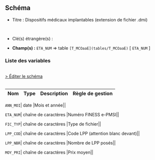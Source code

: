 ## Schéma


- Titre : Dispositifs médicaux implantables (extension de fichier .dmi)
<br />



- Clé(s) étrangère(s) : <br />

- **Champ(s) :** `ETA_NUM`
  => table `[T_MCOaaE](tables/T_MCOaaE)` [ `ETA_NUM` ]<br />

 
### Liste des variables
<br />
<div>
    <a href="https://gitlab.com/healthdatahub/applications-du-hdh/schema-snds/-/tree/master/schemas/T_SUPaaDMI/T_SUPaaDMI.json"
       target="_blank" rel="noopener noreferrer">> Éditer le schéma</a>
</div>
<br />

Nom | Type | Description | Règle de gestion
-|-|-|-



`ANN_MOI`| date |Mois et année||

`ETA_NUM`| chaîne de caractères |Numéro FINESS e-PMSI||

`FIC_TYP`| chaîne de caractères |Type de fichier||

`LPP_COD`| chaîne de caractères |Code LPP (attention blanc devant)||

`LPP_NBR`| chaîne de caractères |Nombre de LPP posés||

`MOY_PRI`| chaîne de caractères |Prix moyen||
